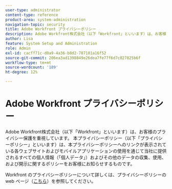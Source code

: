 ```yaml
---
user-type: administrator
content-type: reference
product-area: system-administration
navigation-topic: security
title: Adobe Workfront プライバシーポリシー
description: Adobe Workfront株式会社（以下「Workfront」といいます）は、お客様のプライバシー保護を重視しています。 本プライバシーポリシー（以下「プライバシーポリシー」といいます）は、本プライバシーポリシーへのリンクが表示されている各ウェブサイトおよびモバイルアプリケーションの使用を通じて当社に提供されるすべての個人情報（「個人データ」）およびその他のデータの収集、使用、および開示に関するポリシーをお客様にお知らせするものです。
author: Lisa
feature: System Setup and Administration
role: Admin
exl-id: cacff71c-d0a9-4a36-b8d2-787101a16f52
source-git-commit: 206ea3ad1398849e26dea7fe77f6d7c027825b6f
workflow-type: tm+mt
source-wordcount: '189'
ht-degree: 12%

---
```


# Adobe Workfront プライバシーポリシー

Adobe Workfront株式会社（以下「Workfront」といいます）は、お客様のプライバシー保護を重視しています。 本プライバシーポリシー（以下「プライバシーポリシー」といいます）は、本プライバシーポリシーへのリンクが表示されている各ウェブサイトおよびモバイルアプリケーションの使用を通じて当社に提供されるすべての個人情報（「個人データ」）およびその他のデータの収集、使用、および開示に関するポリシーをお客様にお知らせするものです。

Workfront のプライバシーポリシーについて詳しくは、プライバシーポリシーの web ページ（[こちら](https://www.workfront.com/privacy-notice)）を参照してください。
